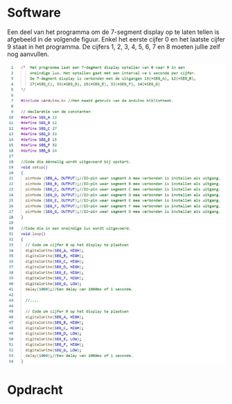 # Software

Een deel van het programma om de 7-segment display op te laten tellen is afgebeeld in de volgende figuur. Enkel het eerste cijfer 0 en het laatste cijfer 9 staat in het programma. De cijfers 1, 2, 3, 4, 5, 6, 7 en 8 moeten jullie zelf nog aanvullen.

![Het optellen van een 7-segment display van 0 tot 9.](./images/code.jpg)

# Opdracht




